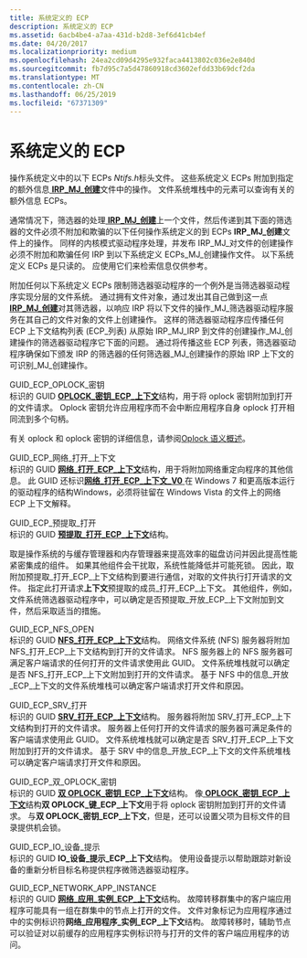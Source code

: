 ```yaml
---
title: 系统定义的 ECP
description: 系统定义的 ECP
ms.assetid: 6acb4be4-a7aa-431d-b2d8-3ef6d41cb4ef
ms.date: 04/20/2017
ms.localizationpriority: medium
ms.openlocfilehash: 24ea2cd09d4295e932faca4413802c036e2e840d
ms.sourcegitcommit: fb7d95c7a5d47860918cd3602efdd33b69dcf2da
ms.translationtype: MT
ms.contentlocale: zh-CN
ms.lasthandoff: 06/25/2019
ms.locfileid: "67371309"
---
```

# <a name="system-defined-ecps"></a>系统定义的 ECP


操作系统定义中的以下 ECPs *Ntifs.h*标头文件。 这些系统定义 ECPs 附加到指定的额外信息[ **IRP\_MJ\_创建**](https://docs.microsoft.com/windows-hardware/drivers/ifs/irp-mj-create)文件中的操作。 文件系统堆栈中的元素可以查询有关的额外信息 ECPs。

通常情况下，筛选器的处理[ **IRP\_MJ\_创建**](https://docs.microsoft.com/windows-hardware/drivers/ifs/irp-mj-create)上一个文件，然后传递到其下面的筛选器的文件必须不附加和欺骗的以下任何操作系统定义的到 ECPs **IRP\_MJ\_创建**文件上的操作。 同样的内核模式驱动程序处理，并发布 IRP\_MJ\_对文件的创建操作必须不附加和欺骗任何 IRP 到以下系统定义 ECPs\_MJ\_创建操作文件。 以下系统定义 ECPs 是只读的。 应使用它们来检索信息仅供参考。

附加任何以下系统定义 ECPs 限制筛选器驱动程序的一个例外是当筛选器驱动程序实现分层的文件系统。 通过拥有文件对象，通过发出其自己做到这一点[ **IRP\_MJ\_创建**](https://docs.microsoft.com/windows-hardware/drivers/ifs/irp-mj-create)对其筛选器，以响应 IRP 将以下文件的操作\_MJ\_筛选器驱动程序服务在其自己的文件对象的文件上创建操作。 这样的筛选器驱动程序应传播任何 ECP 上下文结构列表 (ECP\_列表) 从原始 IRP\_MJ\_IRP 到文件的创建操作\_MJ\_创建操作的筛选器驱动程序它下面的问题。 通过将传播这些 ECP 列表，筛选器驱动程序确保如下颁发 IRP 的筛选器的任何筛选器\_MJ\_创建操作的原始 IRP 上下文的可识别\_MJ\_创建操作。

<span id="GUID_ECP_OPLOCK_KEY"></span><span id="guid_ecp_oplock_key"></span>GUID\_ECP\_OPLOCK\_密钥  
标识的 GUID [ **OPLOCK\_密钥\_ECP\_上下文**](https://docs.microsoft.com/windows-hardware/drivers/ifs/oplock-key-ecp-context)结构，用于将 oplock 密钥附加到打开的文件请求。 Oplock 密钥允许应用程序而不会中断应用程序自身 oplock 打开相同流到多个句柄。

有关 oplock 和 oplock 密钥的详细信息，请参阅[Oplock 语义概述](overview.md)。

<span id="GUID_ECP_NETWORK_OPEN_CONTEXT"></span><span id="guid_ecp_network_open_context"></span>GUID\_ECP\_网络\_打开\_上下文  
标识的 GUID [**网络\_打开\_ECP\_上下文**](https://msdn.microsoft.com/library/windows/hardware/ff550896)结构，用于将附加网络重定向程序的其他信息。 此 GUID 还标识[**网络\_打开\_ECP\_上下文\_V0** ](https://msdn.microsoft.com/library/windows/hardware/ff550899)在 Windows 7 和更高版本运行的驱动程序的结构Windows，必须将驻留在 Windows Vista 的文件上的网络 ECP 上下文解释。

<span id="GUID_ECP_PREFETCH_OPEN"></span><span id="guid_ecp_prefetch_open"></span>GUID\_ECP\_预提取\_打开  
标识的 GUID [**预提取\_打开\_ECP\_上下文**](https://msdn.microsoft.com/library/windows/hardware/ff551843)结构。

取是操作系统的与缓存管理器和内存管理器来提高效率的磁盘访问并因此提高性能紧密集成的组件。 如果其他组件会干扰取，系统性能降低并可能死锁。 因此，取附加预提取\_打开\_ECP\_上下文结构到要进行通信，对取的文件执行打开请求的文件。 指定此打开请求**上下文**预提取的成员\_打开\_ECP\_上下文。 其他组件，例如，文件系统筛选器驱动程序中，可以确定是否预提取\_开放\_ECP\_上下文附加到文件，然后采取适当的措施。

<span id="GUID_ECP_NFS_OPEN"></span><span id="guid_ecp_nfs_open"></span>GUID\_ECP\_NFS\_OPEN  
标识的 GUID [ **NFS\_打开\_ECP\_上下文**](https://msdn.microsoft.com/library/windows/hardware/ff550942)结构。 网络文件系统 (NFS) 服务器将附加 NFS\_打开\_ECP\_上下文结构到打开的文件请求。 NFS 服务器上的 NFS 服务器可满足客户端请求的任何打开的文件请求使用此 GUID。 文件系统堆栈就可以确定是否 NFS\_打开\_ECP\_上下文附加到打开的文件请求。 基于 NFS 中的信息\_开放\_ECP\_上下文的文件系统堆栈可以确定客户端请求打开文件和原因。

<span id="GUID_ECP_SRV_OPEN"></span><span id="guid_ecp_srv_open"></span>GUID\_ECP\_SRV\_打开  
标识的 GUID [ **SRV\_打开\_ECP\_上下文**](https://msdn.microsoft.com/library/windows/hardware/ff556749)结构。 服务器将附加 SRV\_打开\_ECP\_上下文结构到打开的文件请求。 服务器上任何打开的文件请求的服务器可满足条件的客户端请求使用此 GUID。 文件系统堆栈就可以确定是否 SRV\_打开\_ECP\_上下文附加到打开的文件请求。 基于 SRV 中的信息\_开放\_ECP\_上下文的文件系统堆栈可以确定客户端请求打开文件和原因。

<span id="GUID_ECP_DUAL_OPLOCK_KEY"></span><span id="guid_ecp_dual_oplock_key"></span>GUID\_ECP\_双\_OPLOCK\_密钥  
标识的 GUID [**双 OPLOCK\_密钥\_ECP\_上下文**](https://docs.microsoft.com/windows-hardware/drivers/ifs/dual-oplock-key-ecp-context)结构。 像[ **OPLOCK\_密钥\_ECP\_上下文**](https://docs.microsoft.com/windows-hardware/drivers/ifs/oplock-key-ecp-context)结构**双 OPLOCK\_键\_ECP\_上下文**用于将 oplock 密钥附加到打开的文件请求。 与**双 OPLOCK\_密钥\_ECP\_上下文**，但是，还可以设置父项为目标文件的目录提供机会锁。

<span id="GUID_ECP_IO_DEVICE_HINT"></span><span id="guid_ecp_io_device_hint"></span>GUID\_ECP\_IO\_设备\_提示  
标识的 GUID **IO\_设备\_提示\_ECP\_上下文**结构。 使用设备提示以帮助跟踪对新设备的重新分析目标名称提供程序微筛选器驱动程序。

<span id="GUID_ECP_NETWORK_APP_INSTANCE"></span><span id="guid_ecp_network_app_instance"></span>GUID\_ECP\_NETWORK\_APP\_INSTANCE  
标识的 GUID [**网络\_应用\_实例\_ECP\_上下文**](https://msdn.microsoft.com/library/windows/hardware/hh439443)结构。 故障转移群集中的客户端应用程序可能具有一组在群集中的节点上打开的文件。 文件对象标记为应用程序通过中的实例标识符**网络\_应用程序\_实例\_ECP\_上下文**结构。 故障转移时，辅助节点可以验证对以前缓存的应用程序实例标识符与打开的文件的客户端应用程序的访问。

 

 




